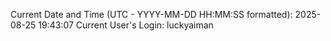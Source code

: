 Current Date and Time (UTC - YYYY-MM-DD HH:MM:SS formatted): 2025-08-25 19:43:07
Current User's Login: luckyaiman
